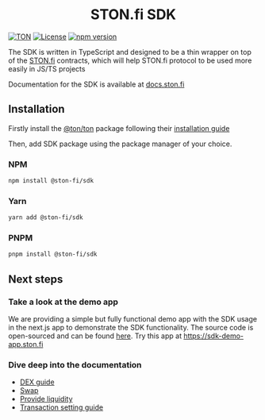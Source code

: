 <div align="center">
  <h1>STON.fi SDK</h1>
</div>

[![TON](https://img.shields.io/badge/based%20on-TON-blue)](https://ton.org/)
[![License](https://img.shields.io/npm/l/@ston-fi/sdk)](https://img.shields.io/npm/l/@ston-fi/sdk)
[![npm version](https://img.shields.io/npm/v/@ston-fi/sdk/latest.svg)](https://www.npmjs.com/package/@ston-fi/sdk/v/latest)

The SDK is written in TypeScript and designed to be a thin wrapper on top of the [STON.fi](https://ston.fi/) contracts, which will help STON.fi protocol to be used more easily in JS/TS projects

Documentation for the SDK is available at [docs.ston.fi](https://docs.ston.fi/docs/developer-section/sdk)

## Installation

Firstly install the [@ton/ton](https://github.com/ton-org/ton) package following their [installation guide](https://github.com/ton-org/ton?tab=readme-ov-file#install)

Then, add SDK package using the package manager of your choice.

### NPM

```bash
npm install @ston-fi/sdk
```

### Yarn

```bash
yarn add @ston-fi/sdk
```

### PNPM

```bash
pnpm install @ston-fi/sdk
```

## Next steps

### Take a look at the demo app

We are providing a simple but fully functional demo app with the SDK usage in the next.js app to demonstrate the SDK functionality. The source code is open-sourced and can be found [here](https://github.com/ston-fi/sdk/tree/main/examples/next-js-app). Try this app at https://sdk-demo-app.ston.fi

### Dive deep into the documentation

- [DEX guide](https://docs.ston.fi/docs/developer-section/sdk)
- [Swap](https://docs.ston.fi/docs/developer-section/sdk/dex-v2/swap)
- [Provide liquidity](https://docs.ston.fi/docs/developer-section/sdk/dex-v2/lp_provide)
- [Transaction setting guide](https://docs.ston.fi/docs/developer-section/sdk/transaction-sending)
